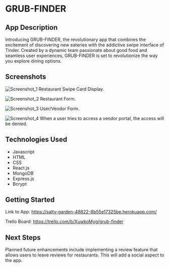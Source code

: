 # GRUB-FINDER

## App Description
Introducing GRUB-FINDER, the revolutionary app that combines the excitement of discovering new eateries with the addictive swipe interface of Tinder. Created by a dynamic team passionate about good food and seamless user experiences, GRUB-FINDER is set to revolutionize the way you explore dining options.

## Screenshots

![Screenshot_1](https://i.imgur.com/TugEYHM.png)
Restaurant Swipe Card Display.

![Screenshot_2](https://i.imgur.com/cr77R4b.png)
Restaurant Form.

![Screenshot_3](https://i.imgur.com/1u6Naxg.png)
User/Vendor Form.

![Screenshot_4](https://i.imgur.com/1u6Naxg.png)
When a user tries to access a vendor portal, the access will be 
denied. 


## Technologies Used
- Javascript
- HTML
- CSS
- React.js
- MongoDB
- Express.js
- Bcrypt

## Getting Started
Link to App: https://salty-garden-48822-8b55e17325be.herokuapp.com/

Trello Board: https://trello.com/b/XuwkoMyg/grub-finder

## Next Steps
Planned future enhancements include implementing a review feature that allows users to leave reviews for restaurants. This will add a social aspect to the app. 
